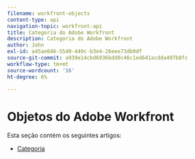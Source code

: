 ```yaml
---
filename: workfront-objects
content-type: api
navigation-topic: workfront-api
title: Categoria do Adobe Workfront
description: Categoria do Adobe Workfront
author: John
exl-id: a45ae046-55d0-449c-b3e4-26eee73db0df
source-git-commit: a939e14cbd6936bdd0c46c1ed641acdda497b8fc
workflow-type: tm+mt
source-wordcount: '16'
ht-degree: 6%

---
```



# Objetos do Adobe Workfront

Esta seção contém os seguintes artigos:

* [Categoria](../../wf-api/wf-objects/category.md)
